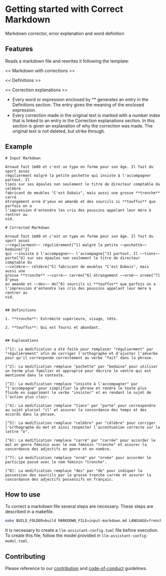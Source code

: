 # Getting started with Correct Markdown

Markdown corrector, error explanation and word definition

## Features

Reads a markdown file and rewrites it following the template:

<< Markdown with corrections >>

<< Definitions >>

<< Correction explanations >>

- Every word or expression enclosed by ** generates an entry in
  the Definitions section. The entry gives the meaning of the enclosed
  expression.
- Every correction made in the original text is marked with a number index
  that is linked to an entry in the Correction explanations section. In this
  section is given an explanation of why the correction was made. The original
  text is not deleted, but strike through.


## Example

```
# Input Markdown

Arnaud fait 1m80 et c'est un type en forme pour son âge. Il fait du sport assez
régulierment malgré la petite pochette qui insiste à l'accompagner partout. Il
tiens sur ses épaules non seulement le titre de directeur comptable du celèbre
fabricant de meubles "C'est Dubois", mais aussi une grosse **tronche** carré
étrangement orné d'yeux en amande et des sourcils si **touffus** que parfois on a
l'impression d'entendre les cris des poussins appelant leur mère à rentrer au
nid.

# Corrected Markdown

Arnaud fait 1m80 et c'est un type en forme pour son âge. Il fait du sport assez
~~régulierment~~ régulièrement[^1] malgré la petite ~~pochette~~ bedaine[^2]
qui ~~insiste à l'accompagner~~ l'accompagne[^3] partout. Il ~~tiens~~
porte[^4] sur ses épaules non seulement le titre de directeur comptable du
~~celèbre~~ célèbre[^5] fabricant de meubles "C'est Dubois", mais aussi une
grosse **tronche** ~~carré~~ carrée[^6] étrangement ~~orné~~ ornée[^7] d'yeux
en amande et ~~des~~ de[^8] sourcils si **touffus** que parfois on a
l'impression d'entendre les cris des poussins appelant leur mère à rentrer au
nid.


## Definitions

1. **tronche**: Extrémité supérieure, visage, tête.

2. **touffus**: Qui est fourni et abondant.


## Explanations

[^1]: La modification a été faite pour remplacer "régulierment" par "régulièrement" afin de corriger l'orthographe et d'ajuster l'adverbe pour qu'il corresponde correctement au verbe "fait" dans la phrase.

[^2]: La modification remplace "pochette" par "bedaine" pour utiliser un terme plus familier et approprié pour décrire le ventre qui est mentionné dans le contexte.

[^3]: La modification remplace "insiste à l'accompagner" par "l'accompagne" pour simplifier la phrase et rendre le texte plus fluide en supprimant le verbe "insister" et en rendant le sujet de l'action plus clair.

[^4]: La modification remplace "tiens" par "porte" pour correspondre au sujet pluriel "il" et assurer la concordance des temps et des accords dans la phrase.

[^5]: La modification remplace "celèbre" par "célèbre" pour corriger l'orthographe du mot et ainsi respecter l'accentuation correcte sur la lettre "è".

[^6]: La modification remplace "carré" par "carrée" pour accorder le mot en genre féminin avec le nom féminin "tronche" et assurer la concordance des adjectifs en genre et en nombre.

[^7]: La modification remplace "orné" par "ornée" pour accorder le participe passé avec le nom féminin "tronche".

[^8]: La modification remplace "des" par "de" pour indiquer la possession des sourcils par la grosse tronche carrée et assurer la concordance des adjectifs possessifs en français.
```


## How to use

To correct a markdown file several steps are necessary. These steps are described in a makefile.

```bash
make BUILD_FOLDER=build MARKDOWN_FILE=input-markdown.md LANGUAGE=french TITLE="My title"
```

It is necessary to create a `llm-assistant-config.toml` file before execution. To create this file,
follow the model provided in `llm-assistant-config-model.toml`.


## Contributing

Please reference to our [contribution](http://danoan.github.io/correct-markdown/contributing) and [code-of-conduct]((http://danoan.github.io/correct-markdown/code-of-conduct.md)) guidelines.
